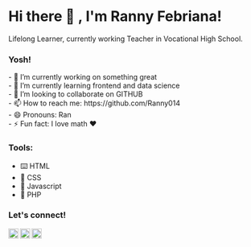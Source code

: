 # <strong>Hi there :wave: , I'm Ranny Febriana!</strong>
Lifelong Learner, currently working Teacher in Vocational High School.

### <strong>Yosh!</strong>
<p>
<!--     - :keyboard: I’m currently learning Data Analytics. </br>
    - :speech_balloon: Ask me about anything.</br>
    - :mailbox: How to reach me: <a href="mailto:youremail@gmail.com">Email me!</a>  </br>
    - :cloud: Pronouns: She/Her. </br>
    - :game_die: Drawing and writing are part of me. </br> -->
- 🔭 I’m currently working on something great <br/>
- 🌱 I’m currently learning frontend and data science <br/>
- 👯 I’m looking to collaborate on GITHUB <br/>
- 📫 How to reach me: https://github.com/Ranny014 <br/>
- 😄 Pronouns: Ran <br/>
- ⚡ Fun fact: I love math ❤ <br/>
<p>


### <strong>Tools:</strong>
  <ul>
    <li> ⌨️ HTML</li>
    <li> 🌳 CSS</li>
    <li> 🐛 Javascript</li>
    <li> 🎲 PHP</li>
  </ul> 
 
### <strong>Let's connect!</strong>
<a href="https://www.linkedin.com/in/ranny-febriana-076321117/">
  <img align="left" alt="Goo's Twitter" width="20px" src="https://simpleicons.now.sh/linkedin/495f7e" />
</a>
<a hreF="https://www.instagram.com/ranny_f02/">
  <img align="left" alt="Goo's Instagram" width="20px" src="https://simpleicons.now.sh/instagram/495f7e" />
</a>
<a href="https://www.youtube.com/channel/UCJwkzUm8_AjHptEL8QTEcEg">
  <img align="left" alt="Goo's Blog" width="20px" src="https://simpleicons.now.sh/youtube/495f7e" />
</a>
